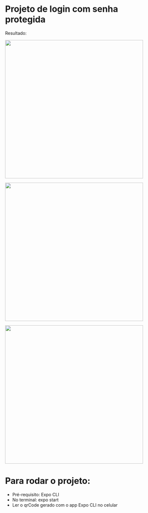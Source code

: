 # Projeto de login com senha protegida

Resultado:


<img src="https://user-images.githubusercontent.com/100172257/194119963-9e69aa5f-3f13-4ebd-98d0-ff5acd9942c5.jpeg" 
     height="450"
     />

<img src="https://user-images.githubusercontent.com/100172257/194120040-2e80880f-39d7-4c70-a6d6-5194192f1c92.jpeg" 
     height="450"
     />

<img src="https://user-images.githubusercontent.com/100172257/194120071-5e30e010-3fe9-4c09-a9d5-54c4084ded99.jpeg" 
     height="450"
     />


# Para rodar o projeto:

- Pré-requisito: Expo CLI
- No terminal: expo start
- Ler o qrCode gerado com o app Expo CLI no celular
